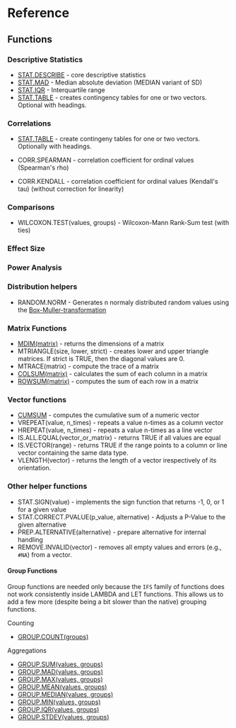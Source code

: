 # Reference

## Functions

### Descriptive Statistics

- [STAT.DESCRIBE](STAT_DESCRIBE.md) - core descriptive statistics
- [STAT.MAD](STAT_MAD.md) - Median absolute deviation (MEDIAN variant of SD)
- [STAT.IQR](STAT_IQR.md) - Interquartile range
- [STAT.TABLE](STAT_TABLE.md) - creates contingency tables for one or two vectors. Optional with headings.

### Correlations

- [STAT.TABLE](STAT_TABLE.md) - create contingeny tables for one or two vectors. Optionally with headings.

- CORR.SPEARMAN - correlation coefficient for ordinal values (Spearman's rho)
- CORR.KENDALL - correlation coefficient for ordinal values (Kendall's tau) (without correction for linearity)

### Comparisons

- WILCOXON.TEST(values, groups) - Wilcoxon-Mann Rank-Sum test (with ties)

### Effect Size

### Power Analysis

### Distribution helpers

- RANDOM.NORM    - Generates n normaly distributed random values using the [Box-Muller-transformation](https://en.wikipedia.org/wiki/Box%E2%80%93Muller_transform)

### Matrix Functions

- [MDIM(matrix)](MDIM.md) - returns the dimensions of a matrix
- MTRIANGLE(size, lower, strict) - creates lower and upper triangle matrices. If strict is TRUE, then the diagonal values are 0.
- MTRACE(matrix) - compute the trace of a matrix
- [COLSUM(matrix)](COLSUM.md) - calculates the sum of each column in a matrix
- [ROWSUM(matrix)](COLSUM.md) - computes the sum of each row in a matrix

### Vector functions

- [CUMSUM](CUMSUM.md) - computes the cumulative sum of a numeric vector
- VREPEAT(value, n_times) - repeats a value n-times as a column vector
- HREPEAT(value, n_times) - repeats a value n-times as a line vector
- IS.ALL.EQUAL(vector_or_matrix) - returns TRUE if all values are equal
- IS.VECTOR(range) - returns TRUE if the range points to a column or line vector containing the same data type.
- VLENGTH(vector) - returns the length of a vector irespectively of its orientation.

### Other helper functions

- STAT.SIGN(value) - implements the sign function that returns -1, 0, or 1 for a given value
- STAT.CORRECT.PVALUE(p_value, alternative) - Adjusts a P-Value to the given alternative
- PREP.ALTERNATIVE(alternative) - prepare alternative for internal handling
- REMOVE.INVALID(vector) - removes all empty values and errors (e.g., `#NA`) from a vector.

#### Group Functions

Group functions are needed only because the `IFS` family of functions does not work consistently inside LAMBDA and LET functions. This allows us to add a few more (despite being a bit slower than the native) grouping functions.

Counting

- [GROUP.COUNT(groups)](GROUP_COUNT.md)

Aggregations

- [GROUP.SUM(values, groups)](GROUP_SUM.md)
- [GROUP.MAD(values, groups)](GROUP_SUM.md)
- [GROUP.MAX(values, groups)](GROUP_SUM.md)
- [GROUP.MEAN(values, groups)](GROUP_SUM.md)
- [GROUP.MEDIAN(values, groups)](GROUP_SUM.md)
- [GROUP.MIN(values, groups)](GROUP_SUM.md)
- [GROUP.IQR(values, groups)](GROUP_SUM.md)
- [GROUP.STDEV(values, groups)](GROUP_SUM.md)
